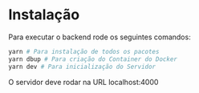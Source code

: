# Instalação
Para executar o backend rode os seguintes comandos:
```bash
yarn # Para instalação de todos os pacotes
yarn dbup # Para criação do Container do Docker 
yarn dev # Para inicialização do Servidor
``` 
O servidor deve rodar na URL localhost:4000